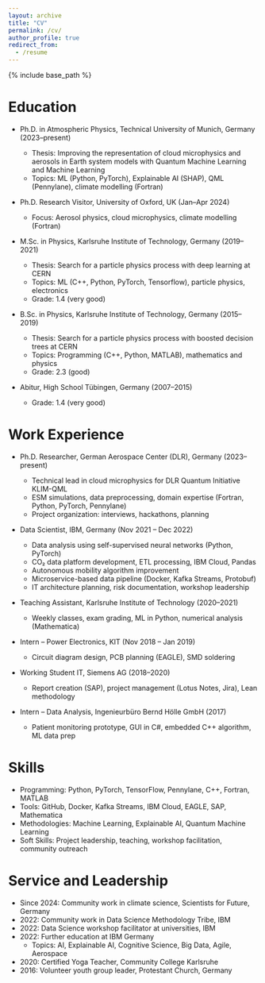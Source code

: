 ```yaml
---
layout: archive
title: "CV"
permalink: /cv/
author_profile: true
redirect_from:
  - /resume
---
```


{% include base_path %}

Education
====
* Ph.D. in Atmospheric Physics, Technical University of Munich, Germany (2023–present)  
  * Thesis: Improving the representation of cloud microphysics and aerosols in Earth system models with Quantum Machine Learning and Machine Learning  
  * Topics: ML (Python, PyTorch), Explainable AI (SHAP), QML (Pennylane), climate modelling (Fortran)

* Ph.D. Research Visitor, University of Oxford, UK (Jan–Apr 2024)  
  * Focus: Aerosol physics, cloud microphysics, climate modelling (Fortran)

* M.Sc. in Physics, Karlsruhe Institute of Technology, Germany (2019–2021)  
  * Thesis: Search for a particle physics process with deep learning at CERN  
  * Topics: ML (C++, Python, PyTorch, Tensorflow), particle physics, electronics  
  * Grade: 1.4 (very good)

* B.Sc. in Physics, Karlsruhe Institute of Technology, Germany (2015–2019)  
  * Thesis: Search for a particle physics process with boosted decision trees at CERN  
  * Topics: Programming (C++, Python, MATLAB), mathematics and physics  
  * Grade: 2.3 (good)

* Abitur, High School Tübingen, Germany (2007–2015)  
  * Grade: 1.4 (very good)

Work Experience
====
* Ph.D. Researcher, German Aerospace Center (DLR), Germany (2023–present)  
  * Technical lead in cloud microphysics for DLR Quantum Initiative KLIM-QML  
  * ESM simulations, data preprocessing, domain expertise (Fortran, Python, PyTorch, Pennylane)  
  * Project organization: interviews, hackathons, planning

* Data Scientist, IBM, Germany (Nov 2021 – Dec 2022)  
  * Data analysis using self-supervised neural networks (Python, PyTorch)  
  * CO₂ data platform development, ETL processing, IBM Cloud, Pandas  
  * Autonomous mobility algorithm improvement  
  * Microservice-based data pipeline (Docker, Kafka Streams, Protobuf)  
  * IT architecture planning, risk documentation, workshop leadership

* Teaching Assistant, Karlsruhe Institute of Technology (2020–2021)  
  * Weekly classes, exam grading, ML in Python, numerical analysis (Mathematica)

* Intern – Power Electronics, KIT (Nov 2018 – Jan 2019)  
  * Circuit diagram design, PCB planning (EAGLE), SMD soldering

* Working Student IT, Siemens AG (2018–2020)  
  * Report creation (SAP), project management (Lotus Notes, Jira), Lean methodology

* Intern – Data Analysis, Ingenieurbüro Bernd Hölle GmbH (2017)  
  * Patient monitoring prototype, GUI in C#, embedded C++ algorithm, ML data prep

Skills
====
* Programming: Python, PyTorch, TensorFlow, Pennylane, C++, Fortran, MATLAB  
* Tools: GitHub, Docker, Kafka Streams, IBM Cloud, EAGLE, SAP, Mathematica  
* Methodologies: Machine Learning, Explainable AI, Quantum Machine Learning  
* Soft Skills: Project leadership, teaching, workshop facilitation, community outreach

Service and Leadership
====
* Since 2024: Community work in climate science, Scientists for Future, Germany  
* 2022: Community work in Data Science Methodology Tribe, IBM  
* 2022: Data Science workshop facilitator at universities, IBM  
* 2022: Further education at IBM Germany  
  * Topics: AI, Explainable AI, Cognitive Science, Big Data, Agile, Aerospace  
* 2020: Certified Yoga Teacher, Community College Karlsruhe  
* 2016: Volunteer youth group leader, Protestant Church, Germany
